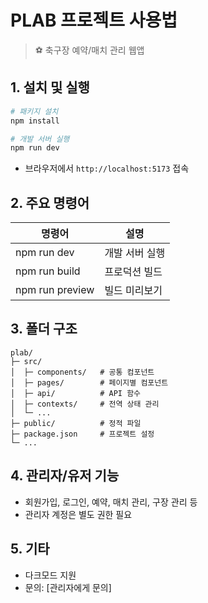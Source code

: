 # PLAB 프로젝트 사용법

> ⚽ 축구장 예약/매치 관리 웹앱

## 1. 설치 및 실행

```bash
# 패키지 설치
npm install

# 개발 서버 실행
npm run dev
```

- 브라우저에서 `http://localhost:5173` 접속

## 2. 주요 명령어

| 명령어         | 설명           |
| -------------- | -------------- |
| npm run dev    | 개발 서버 실행 |
| npm run build  | 프로덕션 빌드  |
| npm run preview| 빌드 미리보기  |

## 3. 폴더 구조

```
plab/
├─ src/
│  ├─ components/   # 공통 컴포넌트
│  ├─ pages/        # 페이지별 컴포넌트
│  ├─ api/          # API 함수
│  ├─ contexts/     # 전역 상태 관리
│  └─ ...
├─ public/          # 정적 파일
├─ package.json     # 프로젝트 설정
└─ ...
```

## 4. 관리자/유저 기능
- 회원가입, 로그인, 예약, 매치 관리, 구장 관리 등
- 관리자 계정은 별도 권한 필요

## 5. 기타
- 다크모드 지원
- 문의: [관리자에게 문의]
